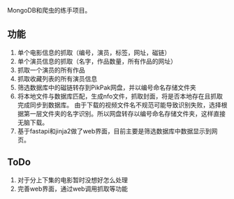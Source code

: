 MongoDB和爬虫的练手项目。
## 功能
1. 单个电影信息的抓取（编号，演员，标签，网址，磁链）
2. 单个演员信息的抓取（名字，作品数量，所有作品的网址）
3. 抓取一个演员的所有作品
4. 抓取收藏列表的所有演员信息
5. 筛选数据库中的磁链转存到PikPak网盘，并以编号命名存储文件夹
6. 将本地文件与数据库匹配，生成nfo文件，抓取封面，将是否本地存在且抓取完成同步到数据库。
由于下载的视频文件名不规范可能导致识别失败，选择根据第一层文件夹的名字识别。所以网盘转存以编号命名存储文件夹，这样直接无脑下载。
7. 基于fastapi和jinja2做了web界面，目前主要是筛选数据库中数据显示到网页。
## ToDo
1. 对于分上下集的电影暂时没想好怎么处理
3. 完善web界面，通过web调用抓取等功能

